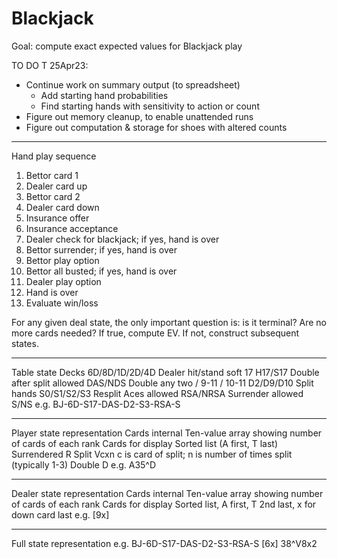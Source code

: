# Blackjack
Goal: compute exact expected values for Blackjack play


TO DO T 25Apr23:
* Continue work on summary output (to spreadsheet)
  * Add starting hand probabilities 
  * Find starting hands with sensitivity to action or count
* Figure out memory cleanup, to enable unattended runs
* Figure out computation & storage for shoes with altered counts

------------------------------------------------------------------------------------------------------------------------
Hand play sequence

1. Bettor card 1
2. Dealer card up
3. Bettor card 2
4. Dealer card down
5. Insurance offer
6. Insurance acceptance
7. Dealer check for blackjack; if yes, hand is over
8. Bettor surrender; if yes, hand is over
9. Bettor play option
10. Bettor all busted; if yes, hand is over
11. Dealer play option
12. Hand is over
13. Evaluate win/loss

For any given deal state, the only important question is: is it terminal?
Are no more cards needed?
If true, compute EV.
If not, construct subsequent states.

------------------------------------------------------------------------------------------------------------------------
Table state
    Decks                           6D/8D/1D/2D/4D
    Dealer hit/stand soft 17        H17/S17
    Double after split allowed      DAS/NDS
    Double any two / 9-11 / 10-11   D2/D9/D10
    Split hands                     S0/S1/S2/S3
    Resplit Aces allowed            RSA/NRSA
    Surrender allowed               S/NS
e.g.
    BJ-6D-S17-DAS-D2-S3-RSA-S

------------------------------------------------------------------------------------------------------------------------
Player state representation
    Cards internal                  Ten-value array showing number of cards of each rank
    Cards for display               Sorted list (A first, T last)
    Surrendered                     R
    Split                           Vcxn        c is card of split; n is number of times split (typically 1-3)
    Double                          D
e.g.
    A35^D

------------------------------------------------------------------------------------------------------------------------
Dealer state representation
    Cards internal                  Ten-value array showing number of cards of each rank
    Cards for display               Sorted list, A first, T 2nd last, x for down card last
e.g.
    [9x]

------------------------------------------------------------------------------------------------------------------------
Full state representation
    <table state> <dealer state> <player state>
e.g.
    BJ-6D-S17-DAS-D2-S3-RSA-S [6x] 38^V8x2

